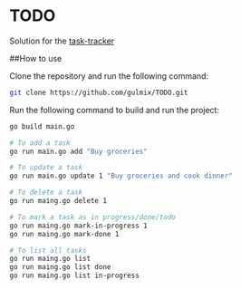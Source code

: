 # TODO
Solution for the [task-tracker](https://roadmap.sh/projects/task-tracker)

##How  to use

Clone the repository and run the following command:

```bash
git clone https://github.com/gulmix/TODO.git
```

Run the following command to build and run the project:

```bash
go build main.go

# To add a task
go run main.go add "Buy groceries"

# To update a task
go run main.go update 1 "Buy groceries and cook dinner"

# To delete a task
go run maing.go delete 1

# To mark a task as in progress/done/todo
go run maing.go mark-in-progress 1
go run maing.go mark-done 1

# To list all tasks
go run maing.go list
go run maing.go list done
go run maing.go list in-progress
```
